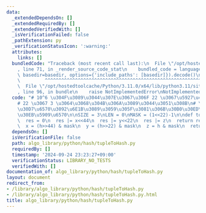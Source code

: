 ```yaml
---
data:
  _extendedDependsOn: []
  _extendedRequiredBy: []
  _extendedVerifiedWith: []
  _isVerificationFailed: false
  _pathExtension: py
  _verificationStatusIcon: ':warning:'
  attributes:
    links: []
  bundledCode: "Traceback (most recent call last):\n  File \"/opt/hostedtoolcache/Python/3.11.0/x64/lib/python3.11/site-packages/onlinejudge_verify/documentation/build.py\"\
    , line 71, in _render_source_code_stat\n    bundled_code = language.bundle(stat.path,\
    \ basedir=basedir, options={'include_paths': [basedir]}).decode()\n          \
    \         ^^^^^^^^^^^^^^^^^^^^^^^^^^^^^^^^^^^^^^^^^^^^^^^^^^^^^^^^^^^^^^^^^^^^^^^^^^^^^^^^^\n\
    \  File \"/opt/hostedtoolcache/Python/3.11.0/x64/lib/python3.11/site-packages/onlinejudge_verify/languages/python.py\"\
    , line 96, in bundle\n    raise NotImplementedError\nNotImplementedError\n"
  code: "# 10^6 \u304F\u3089\u3044\u307E\u3067\u306F 22 \u3067\u5927\u4E08\u592B\n\
    # 22 \u3067 3 \u3064\u3068\u304B\u306A\u3089\u3044\u3051\u308B\n# \u30BF\u30A4\
    \u30D7\u6570\u3092\u6E1B\u3089\u3059\u305F\u3081\u306B\u30B0\u30ED\u30FC\u30D0\
    \u30EB\u5909\u6570\n\nSIZE = 3\nLEN = 0\nMASK = (1<<22)-1\n\ndef to_hash(x,y,z):\n\
    \  res = 0\n  res |= x<<44\n  res |= y<<22\n  res |= z\n  return res\n\ndef rev(h):\n\
    \  x = (h>>44) & mask\n  y = (h>>22) & mask\n  z = h & mask\n  return x,y,z"
  dependsOn: []
  isVerificationFile: false
  path: algo_library/python/hash/tupleToHash.py
  requiredBy: []
  timestamp: '2024-09-24 23:23:27+09:00'
  verificationStatus: LIBRARY_NO_TESTS
  verifiedWith: []
documentation_of: algo_library/python/hash/tupleToHash.py
layout: document
redirect_from:
- /library/algo_library/python/hash/tupleToHash.py
- /library/algo_library/python/hash/tupleToHash.py.html
title: algo_library/python/hash/tupleToHash.py
---
```

